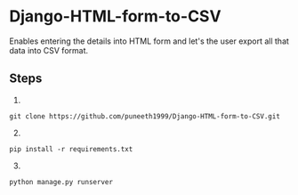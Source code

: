 # Django-HTML-form-to-CSV
Enables entering the details into HTML form and let's the user export all that data into CSV format.
## Steps
1. 
```
git clone https://github.com/puneeth1999/Django-HTML-form-to-CSV.git
```
2. 
```
pip install -r requirements.txt
```
3.  
```
python manage.py runserver
```
